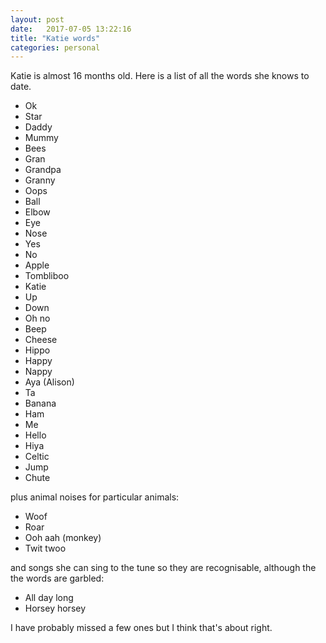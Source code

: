 ```yaml
---
layout: post
date:   2017-07-05 13:22:16
title: "Katie words"
categories: personal
---
```


Katie is almost 16 months old. Here is a list of all the words she knows to date.

* Ok
* Star
* Daddy
* Mummy
* Bees
* Gran
* Grandpa
* Granny
* Oops
* Ball
* Elbow
* Eye
* Nose
* Yes
* No
* Apple
* Tombliboo
* Katie
* Up
* Down
* Oh no
* Beep
* Cheese
* Hippo
* Happy
* Nappy
* Aya (Alison)
* Ta
* Banana
* Ham
* Me
* Hello
* Hiya
* Celtic
* Jump
* Chute

plus animal noises for particular animals:

* Woof
* Roar
* Ooh aah (monkey)
* Twit twoo 

and songs she can sing to the tune so they are recognisable, although the the words are garbled:

* All day long
* Horsey horsey

I have probably missed a few ones but I think that's about right.
